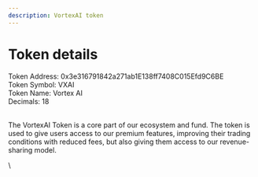 ```yaml
---
description: VortexAI token
---
```


# Token details

Token Address: 0x3e316791842a271ab1E138ff7408C015Efd9C6BE\
Token Symbol: VXAI\
Token Name: Vortex AI \
Decimals: 18

\
The VortexAI Token is a core part of our ecosystem and fund. The token is used to give users access to our premium features, improving their trading conditions with reduced fees, but also giving them access to our revenue-sharing model.&#x20;

\
